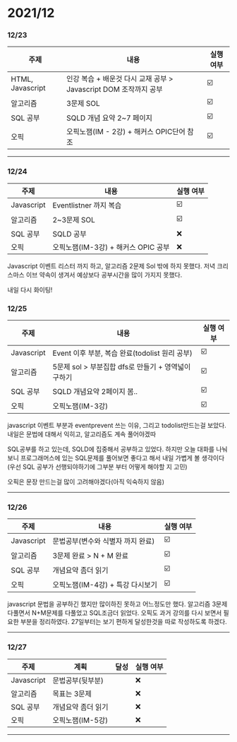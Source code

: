 

# 2021/12

### 12/23 

| 주제             | 내용                                                         | 실행 여부 |
| ---------------- | ------------------------------------------------------------ | --------- |
| HTML, Javascript | 인강 복습 + 배운것 다시 교재 공부 > Javascript DOM 조작까지 공부 | ☑️         |
| 알고리즘         | 3문제 SOL                                                    | ☑️         |
| SQL 공부         | SQLD 개념 요약 2~7 페이지                                    | ☑️         |
| 오픽             | 오픽노잼(IM - 2강) + 해커스 OPIC단어 참조                    | ☑️         |

------



### 12/24

| 주제       | 내용                                | 실행 여부 |
| ---------- | ----------------------------------- | --------- |
| Javascript | Eventlistner 까지 복습              | ☑️         |
| 알고리즘   | 2~3문제 SOL                         | ☑️         |
| SQL 공부   | SQLD 공부                           | ❌         |
| 오픽       | 오픽노잼(IM-3강) + 해커스 OPIC 공부 | ❌         |

Javascript 이벤트 리스터 까지 하고, 알고리즘 2문제 Sol 밖에 하지 못했다. 저녁 크리스마스 이브 약속이 생겨서 예상보다 공부시간을 많이 가지지 못했다.

내일 다시 화이팅!

### 12/25

| 주제       | 내용                                                | 실행 여부 |
| ---------- | --------------------------------------------------- | --------- |
| Javascript | Event 이후 부분, 복습 완료(todolist 원리 공부)      | ☑️         |
| 알고리즘   | 5문제 sol > 부분집합 dfs로 만들기 + 영역넓이 구하기 | ☑️         |
| SQL 공부   | SQLD 개념요약 2페이지 봄..                          | ☑️         |
| 오픽       | 오픽노잼(IM-3강)                                    | ☑️         |

javascript 이벤트 부분과 eventprevent 쓰는 이유, 그리고 todolist만드는걸 보았다. 내일은 문법에 대해서 익히고, 알고리즘도 계속 풀어야겠따

SQL공부를 하고 있는데, SQLD에 집중해서 공부하고 있었다. 하지만 오늘 대화를 나눠보니 프로그래머스에 있는 SQL문제를 풀어보면 좋다고 해서 내일 가볍게 볼 생각이다(우선 SQL 공부가 선행되야하기에 그부분 부터 어떻게 해야할 지 고민)

오픽은 문장 만드는걸 많이 고려해야겠다(아직 익숙하지 않음)

------

### 12/26

| 주제       | 내용                              | 실행 여부 |
| ---------- | --------------------------------- | --------- |
| Javascript | 문법공부(변수와 식별자 까지 완료) | ☑️         |
| 알고리즘   | 3문제 완료 > N + M 완료           | ☑️         |
| SQL 공부   | 개념요약 좀더 읽기                | ☑️         |
| 오픽       | 오픽노잼(IM-4강) + 특강 다시보기  | ☑️         |

javascript 문법을 공부하긴 했지만 많이하진 못하고 어느정도만 했다. 알고리즘 3문제 다풀면서 N+M문제를 다풀었고 SQL조금더 읽었다. 오픽도 과거 강의를 다시 보면서 필요한 부분을 정리하였다. 27일부터는 보기 편하게 달성한것을 따로 작성하도록 하겠다.

------

### 12/27

| 주제       | 계획               | 달성 | 실행 여부 |
| ---------- | ------------------ | ---- | --------- |
| Javascript | 문법공부(뒷부분)   |      | ❌         |
| 알고리즘   | 목표는 3문제       |      | ❌         |
| SQL 공부   | 개념요약 좀더 읽기 |      | ❌         |
| 오픽       | 오픽노잼(IM-5강)   |      | ❌         |



------

